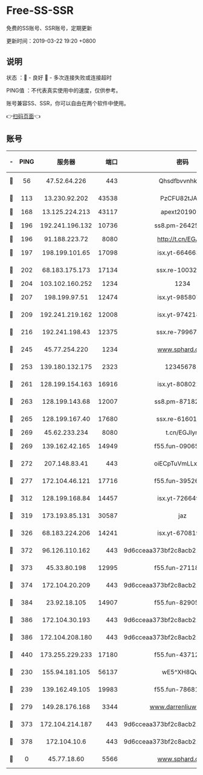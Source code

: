 # Free-SS-SSR

免费的SS账号、SSR账号，定期更新

更新时间：2019-03-22 19:20 +0800

## 说明

状态     ：🙂 - 良好 🙁 - 多次连接失败或连接超时

PING值   ：不代表真实使用中的速度，仅供参考。

账号兼容SS、SSR，你可以自由在两个软件中使用。

👉[扫码页面](https://liesauer.github.io/Free-SS-SSR/)👈

## 账号

|-|PING|服务器|端口|密码|加密方式|区域|
|:----:|:----:|:-----:|-----:|:----:|:----:|:----:|
|🙂|56|47.52.64.226|443|Qhsdfbvvnhkm1|aes-256-cfb|HK|
|🙂|113|13.230.92.202|43538|PzCFU82tJAdZ|aes-256-cfb|JP|
|🙂|168|13.125.224.213|43117|apext2019005|chacha20|KR|
|🙂|196|192.241.196.132|10736|ss8.pm-26425369|aes-256-cfb|US|
|🙂|196|91.188.223.72|8080|http://t.cn/EGJIyrl|rc4-md5|RU|
|🙂|197|198.199.101.65|17098|isx.yt-66466374|aes-256-cfb|US|
|🙂|202|68.183.175.173|17134|ssx.re-10032791|aes-256-cfb|US|
|🙂|204|103.102.160.252|1234|1234|rc4-md5|JP|
|🙂|207|198.199.97.51|12474|isx.yt-98580755|aes-256-cfb|US|
|🙂|209|192.241.219.162|12008|isx.yt-97421893|aes-256-cfb|US|
|🙂|216|192.241.198.43|12375|ssx.re-79967299|aes-256-cfb|US|
|🙂|245|45.77.254.220|1234|www.sphard.com|aes-256-cfb|SG|
|🙂|253|139.180.132.175|2323|123456789|aes-256-cfb|SG|
|🙂|261|128.199.154.163|16916|isx.yt-80802221|aes-256-cfb|SG|
|🙂|263|128.199.143.68|12007|ss8.pm-87182779|aes-256-cfb|SG|
|🙂|265|128.199.167.40|17680|ssx.re-61601620|aes-256-cfb|SG|
|🙂|269|45.62.233.234|8080|t.cn/EGJIyrl|rc4-md5|CA|
|🙂|269|139.162.42.165|14949|f55.fun-09065498|aes-256-cfb|SG|
|🙂|272|207.148.83.41|443|oiECpTuVmLLxk4Ts|aes-256-cfb|AU|
|🙂|277|172.104.46.121|17716|f55.fun-39526771|aes-256-cfb|SG|
|🙂|312|128.199.168.84|14457|isx.yt-72664924|aes-256-cfb|SG|
|🙂|319|173.193.85.131|30587|jaz|aes-256-cfb|US|
|🙂|326|68.183.224.206|14241|isx.yt-67081924|aes-256-cfb|SG|
|🙂|372|96.126.110.162|443|9d6cceaa373bf2c8acb22e60b6a58be6|aes-256-cfb|US|
|🙂|373|45.33.80.198|12995|f55.fun-27118272|aes-256-cfb|US|
|🙂|374|172.104.20.209|443|9d6cceaa373bf2c8acb22e60b6a58be6|aes-256-cfb|US|
|🙂|384|23.92.18.105|14907|f55.fun-82905672|aes-256-cfb|US|
|🙂|386|172.104.30.193|443|9d6cceaa373bf2c8acb22e60b6a58be6|aes-256-cfb|US|
|🙂|386|172.104.208.180|443|9d6cceaa373bf2c8acb22e60b6a58be6|aes-256-cfb|US|
|🙂|440|173.255.229.233|17180|f55.fun-43712198|aes-256-cfb|US|
|🙂|230|155.94.181.105|56137|wE5^XH8Quw|aes-256-cfb|US|
|🙂|239|139.162.49.105|19983|f55.fun-78681793|aes-256-cfb|SG|
|🙂|279|149.28.176.168|3344|www.darrenliuwei.com|aes-256-cfb|AU|
|🙂|373|172.104.214.187|443|9d6cceaa373bf2c8acb22e60b6a58be6|aes-256-cfb|US|
|🙂|378|172.104.10.6|443|9d6cceaa373bf2c8acb22e60b6a58be6|aes-256-cfb|US|
|🙁|0|45.77.18.60|5566|www.sphard.com|aes-256-cfb|JP|
